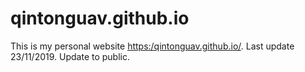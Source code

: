# qintonguav.github.io
This is my personal website [https:/qintonguav.github.io/](https://qintonguav.github.io/). 
Last update 23/11/2019.
Update to public.
